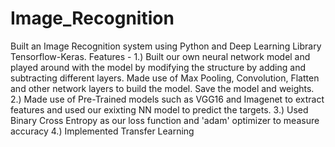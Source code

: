 # Image_Recognition
Built an Image Recognition system using Python and Deep Learning Library Tensorflow-Keras.
Features - 
1.) Built our own neural network model and played around with the model by modifying the structure by adding and subtracting different layers. Made use of Max Pooling, Convolution, Flatten and other network layers to build the model. Save the model and weights.
2.) Made use of Pre-Trained models such as VGG16 and Imagenet to extract features and used our exixting NN model to predict the targets.
3.) Used Binary Cross Entropy as our loss function and 'adam' optimizer to measure accuracy
4.) Implemented Transfer Learning
